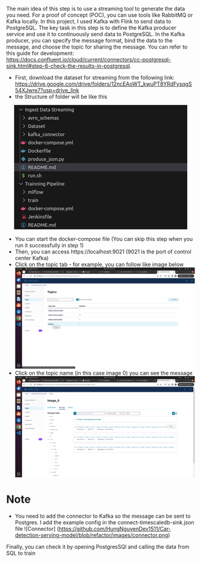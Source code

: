 The main idea of this step is to use a streaming tool to generate the data you need. For a proof of concept (POC), you can use tools like RabbitMQ or Kafka locally. In this project, I used Kafka with Flink to send data to PostgreSQL. The key task in this step is to define the Kafka producer service and use it to continuously send data to PostgreSQL. In the Kafka producer, you can specify the message format, bind the data to the message, and choose the topic for sharing the message. You can refer to this guide for development: https://docs.confluent.io/cloud/current/connectors/cc-postgresql-sink.html#step-6-check-the-results-in-postgresql.

- First, download the dataset for streaming from the following link: https://drive.google.com/drive/folders/12ncEAoWT_kwuPT8YRdFysqgS54XJwre7?usp=drive_link
- the Structure of folder will be like this 

<div align="center">
  <img src="https://github.com/HungNguyenDev1511/Car-detection-serving-model/blob/refactor/images/structure_data.png" alt="Structure Data Folder">
</div>
 
- You can start the docker-compose file (You can skip this step when you run it successfully in step 1)
- Then, you can access https://localhost:9021 (9021 is the port of control center Kafka)
- Click on the topic tab - for example, you can follow like image below
![Topic Tab](https://github.com/HungNguyenDev1511/Car-detection-serving-model/blob/refactor/images/topic_tab.png)
- Click on the topic name (in this case image 0) you can see the message
![Messege](https://github.com/HungNguyenDev1511/Car-detection-serving-model/blob/refactor/images/messenger.png)
# Note
- You need to add the connector to Kafka so the message can be sent to Postgres. I add the example config in the connect-timescaledb-sink.json file
![Connector] (https://github.com/HungNguyenDev1511/Car-detection-serving-model/blob/refactor/images/connector.png)

Finally, you can check it by opening PostgresSQl and calling the data from SQL to train
